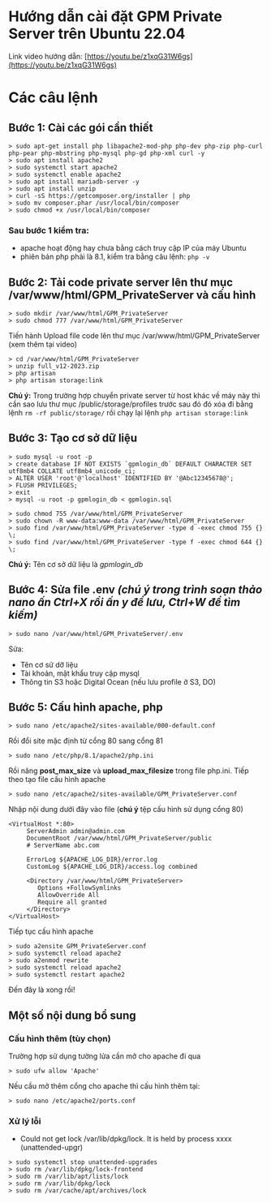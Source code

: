 # Hướng dẫn cài đặt GPM Private Server trên Ubuntu 22.04
Link video hướng dẫn: [https://youtu.be/z1xqG31W6gs](https://youtu.be/z1xqG31W6gs)

# Các câu lệnh
## Bước 1: Cài các gói cần thiết
```
> sudo apt-get install php libapache2-mod-php php-dev php-zip php-curl php-pear php-mbstring php-mysql php-gd php-xml curl -y
> sudo apt install apache2
> sudo systemctl start apache2
> sudo systemctl enable apache2
> sudo apt install mariadb-server -y
> sudo apt install unzip
> curl -sS https://getcomposer.org/installer | php
> sudo mv composer.phar /usr/local/bin/composer
> sudo chmod +x /usr/local/bin/composer
```
### Sau bước 1 kiểm tra:
- apache hoạt động hay chưa bằng cách truy cập IP của máy Ubuntu
- phiên bản php phải là 8.1, kiểm tra bằng câu lệnh: `php -v`

## Bước 2: Tải code private server lên thư mục /var/www/html/GPM_PrivateServer và cấu hình
```
> sudo mkdir /var/www/html/GPM_PrivateServer
> sudo chmod 777 /var/www/html/GPM_PrivateServer
```
Tiến hành Upload file code lên thư mục /var/www/html/GPM_PrivateServer (xem thêm tại video)
```
> cd /var/www/html/GPM_PrivateServer
> unzip full_v12-2023.zip
> php artisan
> php artisan storage:link
```
**Chú ý:** Trong trường hợp chuyển private server từ host khác về máy này thì cần sao lưu thư mục /public/storage/profiles trước sau đó đó xóa đi bằng lệnh `rm -rf public/storage/` rồi chạy lại lệnh `php artisan storage:link`

## Bước 3: Tạo cơ sở dữ liệu
```
> sudo mysql -u root -p
> create database IF NOT EXISTS `gpmlogin_db` DEFAULT CHARACTER SET utf8mb4 COLLATE utf8mb4_unicode_ci;
> ALTER USER 'root'@'localhost' IDENTIFIED BY '@Abc12345678@';
> FLUSH PRIVILEGES;
> exit
> mysql -u root -p gpmlogin_db < gpmlogin.sql

> sudo chmod 755 /var/www/html/GPM_PrivateServer
> sudo chown -R www-data:www-data /var/www/html/GPM_PrivateServer
> sudo find /var/www/html/GPM_PrivateServer -type d -exec chmod 755 {} \;
> sudo find /var/www/html/GPM_PrivateServer -type f -exec chmod 644 {} \;
```
**Chú ý:** Tên cơ sở dữ liệu là *gpmlogin_db*

## Bước 4: Sửa file .env *(chú ý trong trình soạn thảo nano ấn Ctrl+X rồi ấn y để lưu, Ctrl+W để tìm kiếm)*
```
> sudo nano /var/www/html/GPM_PrivateServer/.env
```
Sửa: 
- Tên cơ sử dỡ liệu
- Tài khoản, mật khẩu truy cập mysql
- Thông tin S3 hoặc Digital Ocean (nếu lưu profile ở S3, DO)

## Bước 5: Cấu hình apache, php
```
> sudo nano /etc/apache2/sites-available/000-default.conf
```
Rồi đổi site mặc định từ cổng 80 sang cổng 81
```
> sudo nano /etc/php/8.1/apache2/php.ini
```
Rồi nâng **post_max_size** và **upload_max_filesize** trong file php.ini.
Tiếp theo tạo file cấu hình apache
```
> sudo nano /etc/apache2/sites-available/GPM_PrivateServer.conf
```
Nhập nội dung dưới đây vào file (**chú ý** tệp cấu hình sử dụng cổng 80)
```
<VirtualHost *:80>
     ServerAdmin admin@admin.com
     DocumentRoot /var/www/html/GPM_PrivateServer/public
     # ServerName abc.com

     ErrorLog ${APACHE_LOG_DIR}/error.log
     CustomLog ${APACHE_LOG_DIR}/access.log combined

     <Directory /var/www/html/GPM_PrivateServer>
        Options +FollowSymlinks
        AllowOverride All
        Require all granted
     </Directory>
</VirtualHost>
```
Tiếp tục cấu hình apache
```
> sudo a2ensite GPM_PrivateServer.conf
> sudo systemctl reload apache2
> sudo a2enmod rewrite
> sudo systemctl reload apache2
> sudo systemctl restart apache2
```
Đến đây là xong rồi!

## Một số nội dung bổ sung
### Cấu hình thêm (tùy chọn)
Trường hợp sử dụng tường lửa cần mở cho apache đi qua
```
> sudo ufw allow 'Apache'
```

Nếu cầu mở thêm cổng cho apache thì cấu hình thêm tại:
```
> sudo nano /etc/apache2/ports.conf
```


### Xử lý lỗi
- Could not get lock /var/lib/dpkg/lock. It is held by process xxxx (unattended-upgr)
```
> sudo systemctl stop unattended-upgrades
> sudo rm /var/lib/dpkg/lock-frontend
> sudo rm /var/lib/apt/lists/lock
> sudo rm /var/lib/dpkg/lock
> sudo rm /var/cache/apt/archives/lock
```
